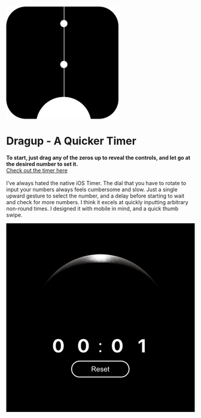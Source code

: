 <a href="https://dragup.netlify.app/"><img src="https://raw.githubusercontent.com/jimmybarron/dragtime/master/public/icon.png" width="300px"></a>

# Dragup - A Quicker Timer

**To start, just drag any of the zeros up to reveal the controls, and let go at the desired number to set it.**<br>
[Check out the timer here](https://dragtime.netlify.app/)<br>
<br>I’ve always hated the native iOS Timer. The dial that you have to rotate to input your numbers always feels cumbersome and slow. Just a single upward gesture to select the number, and a delay before starting to wait and check for more numbers. I think it excels at quickly inputting arbitrary non-round times. I designed it with mobile in mind, and a quick thumb swipe.

<a href="https://dragup.netlify.app/"><img src="https://raw.githubusercontent.com/jimmybarron/dragtime/master/public/preview.png" width="800px"></a>
